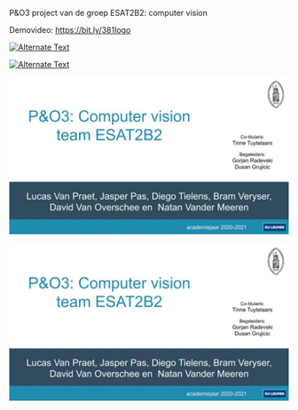 P&O3 project van de groep ESAT2B2: computer vision

Demovideo: https://bit.ly/381Iogo

[![Alternate Text]({./Demovideos/demovideo_thumbnail.png})]({https://bit.ly/381Iogo} "Demovideo")

[![Alternate Text]({https://bit.ly/381Iogo})]({./Demovideos/demovideo_thumbnail.png} "Demovideo")

[![IMAGE ALT TEXT HERE](https://github.com/david1234vo/ESAT2B2_computer_vision/blob/main/Demovideos/demovideo_thumbnail.png)](https://bit.ly/381Iogo)

<kbd>
  <img src="https://github.com/david1234vo/ESAT2B2_computer_vision/blob/main/Demovideos/demovideo_thumbnail.png" url="https://bit.ly/381Iogo">
</kbd>
